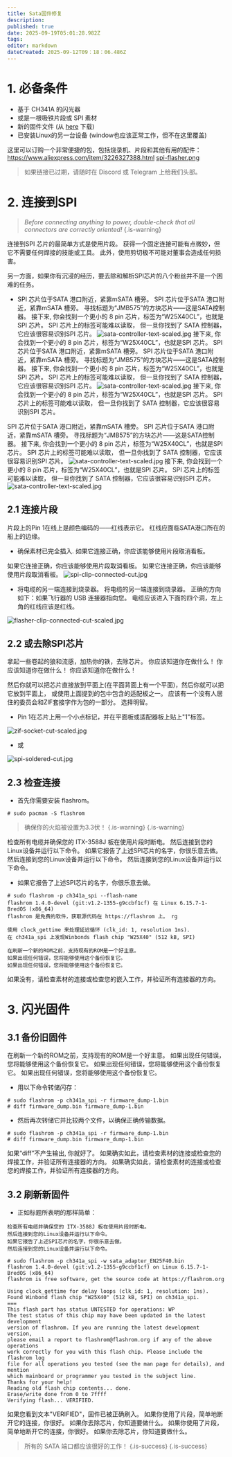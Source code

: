 ```yaml
---
title: Sata固件修复
description:
published: true
date: 2025-09-19T05:01:28.982Z
tags:
editor: markdown
dateCreated: 2025-09-12T09：18：06.486Z
---
```


# 1. 必备条件

- 基于 CH341A 的闪光器
- 或是一根吸铁片段或 SPI 素材
- 新的固件文件 (从 [here](/wiki-itx3588j-pics/satafw/sata_adapter_en25f40.bin) 下载)
- 已安装Linux的另一台设备 (window也应该正常工作，但不在这里覆盖)

这里可以订购一个非常便捷的包，包括烧录机、片段和其他有用的配件：
https://www.aliexpress.com/item/3226327388.html
[spi-flasher.png](/wiki-itx3588j-pics/spi-flasher.png)

> 如果链接已过期，请随时在 Discord 或 Telegram 上给我们头部。

# 2. 连接到SPI

> _Before connecting anything to power, double-check that all connectors are correctly oriented!_
> {.is-warning}

连接到SPI 芯片的最简单方式是使用片段。 获得一个固定连接可能有点微妙，但它不需要任何焊接的技能或工具。 此外，使用剪切极不可能对董事会造成任何损害。

另一方面，如果你有沉浸的经历，要去除和解析SPI芯片的八个粉丝并不是一个困难的任务。

- SPI 芯片位于SATA 港口附近，紧靠mSATA 槽旁。 SPI 芯片位于SATA 港口附近，紧靠mSATA 槽旁。 寻找标题为“JMB575”的方块芯片——这是SATA控制器。 接下来, 你会找到一个更小的 8 pin 芯片，标签为“W25X40CL”，也就是SPI 芯片。 SPI 芯片上的标签可能难以读取， 但一旦你找到了 SATA 控制器，它应该很容易识别SPI 芯片。
  ![sata-controller-text-scaled.jpg](/wiki-itx3588j-pics/sata-controller-text-scaled.jpg) 接下来, 你会找到一个更小的 8 pin 芯片，标签为“W25X40CL”，也就是SPI 芯片。 SPI 芯片位于SATA 港口附近，紧靠mSATA 槽旁。 SPI 芯片位于SATA 港口附近，紧靠mSATA 槽旁。 寻找标题为“JMB575”的方块芯片——这是SATA控制器。 接下来, 你会找到一个更小的 8 pin 芯片，标签为“W25X40CL”，也就是SPI 芯片。 SPI 芯片上的标签可能难以读取， 但一旦你找到了 SATA 控制器，它应该很容易识别SPI 芯片。
  ![sata-controller-text-scaled.jpg](/wiki-itx3588j-pics/sata-controller-text-scaled.jpg) 接下来, 你会找到一个更小的 8 pin 芯片，标签为“W25X40CL”，也就是SPI 芯片。 SPI 芯片上的标签可能难以读取， 但一旦你找到了 SATA 控制器，它应该很容易识别SPI 芯片。

SPI 芯片位于SATA 港口附近，紧靠mSATA 槽旁。 SPI 芯片位于SATA 港口附近，紧靠mSATA 槽旁。 寻找标题为“JMB575”的方块芯片——这是SATA控制器。 接下来, 你会找到一个更小的 8 pin 芯片，标签为“W25X40CL”，也就是SPI 芯片。 SPI 芯片上的标签可能难以读取， 但一旦你找到了 SATA 控制器，它应该很容易识别SPI 芯片。
![sata-controller-text-scaled.jpg](/wiki-itx3588j-pics/sata-controller-text-scaled.jpg) 接下来, 你会找到一个更小的 8 pin 芯片，标签为“W25X40CL”，也就是SPI 芯片。 SPI 芯片上的标签可能难以读取， 但一旦你找到了 SATA 控制器，它应该很容易识别SPI 芯片。
![sata-controller-text-scaled.jpg](/wiki-itx3588j-pics/sata-controller-text-scaled.jpg)

## 2.1 连接片段

片段上的Pin 1在线上是颜色编码的——红线表示它。 红线应面临SATA港口所在的船上的边缘。

- 确保素材已完全插入. 如果它连接正确，你应该能够使用片段取消看板。

如果它连接正确，你应该能够使用片段取消看板。
如果它连接正确，你应该能够使用片段取消看板。
![spi-clip-connected-cut.jpg](/wiki-itx3588j-pics/spi-clip-connected-cut.jpg)

- 将电缆的另一端连接到烧录器。 将电缆的另一端连接到烧录器。 正确的方向如下：如果飞行器的 USB 连接器指向您。 电缆应该进入下面的四个洞，左上角的红线应该是红线。

![flasher-clip-connected-cut-scaled.jpg](/wiki-itx3588j-pics/flasher-clip-connected-cut-scaled.jpg)

## 2.2 或去除SPI芯片

拿起一些卷起的狼和流感，加热你的铁，去除芯片。 你应该知道你在做什么！ 你应该知道你在做什么！ 你应该知道你在做什么！

然后你就可以把芯片直接放到平面上(在平面背面上有一个平面)，然后你就可以把它放到平面上， 或使用上面提到的包中包含的适配板之一。
应该有一个没有人居住的委员会和ZIF套接字作为包的一部分。 选择明智。

- Pin 1在芯片上用一个小点标记，并在平面板或适配器板上贴上"1"标签。

![zif-socket-cut-scaled.jpg](/wiki-itx3588j-pics/zif-socket-cut-scaled.jpg)

- 或

![spi-soldered-cut.jpg](/wiki-itx3588j-pics/spi-soldered-cut.jpg)

## 2.3 检查连接

- 首先你需要安装 flashrom。

```
# sudo pacman -S flashrom
```

> 确保你的火焰被设置为3.3伏！
> {.is-warning}
> {.is-warning}

检查所有电缆并确保您的 ITX-3588J 板在使用片段时断电。
然后连接到您的Linux设备并运行以下命令。
如果它报告了上述SPI芯片的名字，你很乐意去做。
然后连接到您的Linux设备并运行以下命令。
然后连接到您的Linux设备并运行以下命令。

- 如果它报告了上述SPI芯片的名字，你很乐意去做。

```
# sudo flashrom -p ch341a_spi --flash-name
flashrom 1.4.0-devel (git:v1.2-1355-g9ccbf1cf) 在 Linux 6.15.7-1-BredOS (x86_64)
flashrom 是免费的软件，获取源代码在 https://flashrom 上。 rg

使用 clock_gettime 来处理延迟循环 (clk_id: 1, resolution 1ns).
在 ch341a_spi 上发现Winbonds flash chip "W25X40" (512 kB, SPI)
```

```
在刷新一个新的ROM之前，支持现有的ROM是一个好主意。
如果出现任何错误，您将能够使用这个备份恢复它。
如果出现任何错误，您将能够使用这个备份恢复它。
```

如果没有，请检查素材的连接或检查您的嵌入工作，并验证所有连接器的方向。

# 3. 闪光固件

## 3.1 备份旧固件

在刷新一个新的ROM之前，支持现有的ROM是一个好主意。
如果出现任何错误，您将能够使用这个备份恢复它。
如果出现任何错误，您将能够使用这个备份恢复它。
如果出现任何错误，您将能够使用这个备份恢复它。

- 用以下命令转储闪存：

```
# sudo flashrom -p ch341a_spi -r firmware_dump-1.bin
# diff firmware_dump.bin firmware_dump-1.bin
```

- 然后再次转储它并比较两个文件，以确保正确传输数据。

```
# sudo flashrom -p ch341a_spi -r firmware_dump-1.bin
# diff firmware_dump.bin firmware_dump-1.bin
```

如果“diff”不产生输出, 你就好了。
如果确实如此，请检查素材的连接或检查您的焊接工作，并验证所有连接器的方向。
如果确实如此，请检查素材的连接或检查您的焊接工作，并验证所有连接器的方向。

## 3.2 刷新新固件

- 正如标题所表明的那样简单：

```
检查所有电缆并确保您的 ITX-3588J 板在使用片段时断电。
然后连接到您的Linux设备并运行以下命令。
如果它报告了上述SPI芯片的名字，你很乐意去做。
然后连接到您的Linux设备并运行以下命令。
```

```
# sudo flashrom -p ch341a_spi -w sata_adapter_EN25F40.bin 
flashrom 1.4.0-devel (git:v1.2-1355-g9ccbf1cf) on Linux 6.15.7-1-BredOS (x86_64)
flashrom is free software, get the source code at https://flashrom.org

Using clock_gettime for delay loops (clk_id: 1, resolution: 1ns).
Found Winbond flash chip "W25X40" (512 kB, SPI) on ch341a_spi.
===
This flash part has status UNTESTED for operations: WP
The test status of this chip may have been updated in the latest development
version of flashrom. If you are running the latest development version,
please email a report to flashrom@flashrom.org if any of the above operations
work correctly for you with this flash chip. Please include the flashrom log
file for all operations you tested (see the man page for details), and mention
which mainboard or programmer you tested in the subject line.
Thanks for your help!
Reading old flash chip contents... done.
Erase/write done from 0 to 7ffff
Verifying flash... VERIFIED.
```

如果您看到文本"VERIFIED"，固件已被正确刷入。 如果你使用了片段，简单地断开它的连接，你很好。 如果你去除芯片，你知道要做什么。 如果你使用了片段，简单地断开它的连接，你很好。 如果你去除芯片，你知道要做什么。

> 所有的 SATA 端口都应该很好的工作！
> {.is-success}
> {.is-success}
